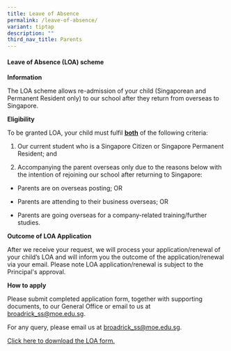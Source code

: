 ```yaml
---
title: Leave of Absence
permalink: /leave-of-absence/
variant: tiptap
description: ""
third_nav_title: Parents
---
```

<h4>Leave of Absence (LOA) scheme</h4>
<p><strong>Information</strong>
</p>
<p>The LOA scheme allows re-admission of your child (Singaporean and Permanent
Resident only) to our school after they return from overseas to Singapore.</p>
<p><strong>Eligibility</strong>
</p>
<p>To be granted LOA, your child must fulfil <strong><u>both</u></strong> of
the following criteria:</p>
<ol data-tight="true" class="tight">
<li>
<p>Our current student who is a Singapore Citizen or Singapore Permanent
Resident; and</p>
</li>
<li>
<p>Accompanying the parent overseas only due to the reasons below with the
intention of rejoining our school after returning to Singapore:</p>
</li>
</ol>
<p></p>
<ul data-tight="true" class="tight">
<li>
<p>Parents are on overseas posting; OR</p>
</li>
<li>
<p>Parents are attending to their business overseas; OR</p>
</li>
<li>
<p>Parents are going overseas for a company-related training/further studies.</p>
</li>
</ul>
<p><strong>Outcome of LOA Application</strong>
</p>
<p>After we receive your request, we will process your application/renewal
of your child’s LOA and will inform you the outcome of the application/renewal
via your email. Please note LOA application/renewal is subject to the Principal's
approval.</p>
<p><strong>How to apply</strong>
</p>
<p>Please submit completed application form, together with supporting documents,
to our General Office or email to us at <a href="mailto:broadrick_ss@moe.edu.sg" rel="noopener noreferrer nofollow" target="_blank">broadrick_ss@moe.edu.sg</a>.</p>
<p>For any query, please email us at <a href="mailto:Broadrick_ss@moe.edu.sg" rel="noopener noreferrer nofollow" target="_blank">broadrick_ss@moe.edu.sg</a>.</p>
<p><a href="/files/LETTER TO PARENTS/2025/leave_of_absence_form.pdf" rel="noopener nofollow" target="_blank">Click here to download the LOA form.</a>
</p>
<p></p>
